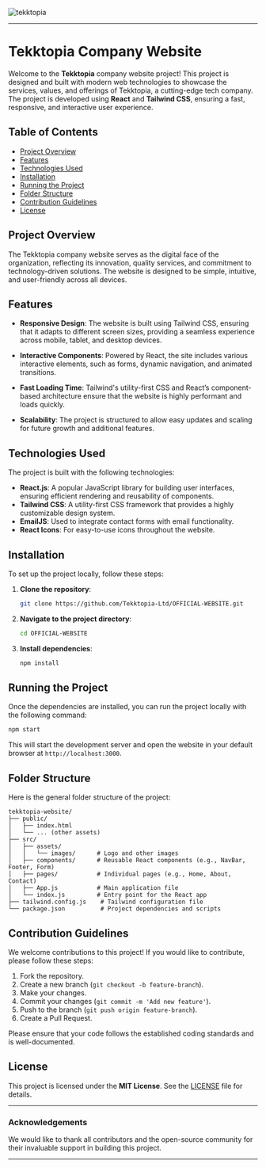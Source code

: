 
![tekktopia](https://github.com/user-attachments/assets/226b66e6-fb98-44bb-be92-bf31c2f11d2c)

---

# Tekktopia Company Website


Welcome to the **Tekktopia** company website project! This project is designed and built with modern web technologies to showcase the services, values, and offerings of Tekktopia, a cutting-edge tech company. The project is developed using **React** and **Tailwind CSS**, ensuring a fast, responsive, and interactive user experience.

## Table of Contents

- [Project Overview](#project-overview)
- [Features](#features)
- [Technologies Used](#technologies-used)
- [Installation](#installation)
- [Running the Project](#running-the-project)
- [Folder Structure](#folder-structure)
- [Contribution Guidelines](#contribution-guidelines)
- [License](#license)

## Project Overview

The Tekktopia company website serves as the digital face of the organization, reflecting its innovation, quality services, and commitment to technology-driven solutions. The website is designed to be simple, intuitive, and user-friendly across all devices.

## Features

- **Responsive Design**: The website is built using Tailwind CSS, ensuring that it adapts to different screen sizes, providing a seamless experience across mobile, tablet, and desktop devices.
  
- **Interactive Components**: Powered by React, the site includes various interactive elements, such as forms, dynamic navigation, and animated transitions.

- **Fast Loading Time**: Tailwind's utility-first CSS and React’s component-based architecture ensure that the website is highly performant and loads quickly.

- **Scalability**: The project is structured to allow easy updates and scaling for future growth and additional features.

## Technologies Used

The project is built with the following technologies:

- **React.js**: A popular JavaScript library for building user interfaces, ensuring efficient rendering and reusability of components.
- **Tailwind CSS**: A utility-first CSS framework that provides a highly customizable design system.
- **EmailJS**: Used to integrate contact forms with email functionality.
- **React Icons**: For easy-to-use icons throughout the website.

## Installation

To set up the project locally, follow these steps:

1. **Clone the repository**:
   ```bash
   git clone https://github.com/Tekktopia-Ltd/OFFICIAL-WEBSITE.git
   ```

2. **Navigate to the project directory**:
   ```bash
   cd OFFICIAL-WEBSITE
   ```

3. **Install dependencies**:
   ```bash
   npm install
   ```

## Running the Project

Once the dependencies are installed, you can run the project locally with the following command:

```bash
npm start
```

This will start the development server and open the website in your default browser at `http://localhost:3000`.

## Folder Structure

Here is the general folder structure of the project:

```
tekktopia-website/
├── public/
│   ├── index.html
│   └── ... (other assets)
├── src/
│   ├── assets/
│   │   └── images/      # Logo and other images
│   ├── components/      # Reusable React components (e.g., NavBar, Footer, Form)
│   ├── pages/           # Individual pages (e.g., Home, About, Contact)
│   ├── App.js           # Main application file
│   └── index.js         # Entry point for the React app
├── tailwind.config.js    # Tailwind configuration file
└── package.json          # Project dependencies and scripts
```

## Contribution Guidelines

We welcome contributions to this project! If you would like to contribute, please follow these steps:

1. Fork the repository.
2. Create a new branch (`git checkout -b feature-branch`).
3. Make your changes.
4. Commit your changes (`git commit -m 'Add new feature'`).
5. Push to the branch (`git push origin feature-branch`).
6. Create a Pull Request.

Please ensure that your code follows the established coding standards and is well-documented.

## License

This project is licensed under the **MIT License**. See the [LICENSE](./LICENSE) file for details.

---

### Acknowledgements

We would like to thank all contributors and the open-source community for their invaluable support in building this project.

---
